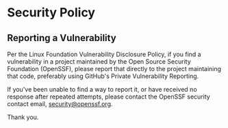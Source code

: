# Security Policy

## Reporting a Vulnerability

Per the Linux Foundation Vulnerability Disclosure Policy, if you find a vulnerability in a project maintained by the Open Source Security Foundation (OpenSSF), please report that directly to the project maintaining that code, preferably using GitHub's Private Vulnerability Reporting.

If you've been unable to find a way to report it, or have received no response after repeated attempts, please contact the OpenSSF security contact email, security@openssf.org.

Thank you.